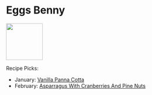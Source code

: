 # Eggs Benny

<img src="http://api.adorable.io/avatars/100/englishmuffin%40flavor.magazine" height="100" width="100" />

Recipe Picks:

- January: [Vanilla Panna Cotta](../recipe/jan/vanilla-panna-cotta.md)
- February: [Asparragus With Cranberries And Pine Nuts](../recipe/feb/asparragus-with-cranberries-and-pine-nuts.md)